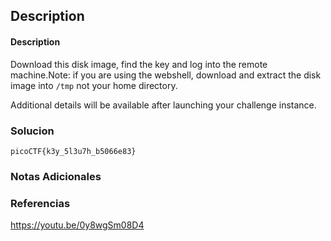 ## Description
#### Description

Download this disk image, find the key and log into the remote machine.Note: if you are using the webshell, download and extract the disk image into `/tmp` not your home directory.

Additional details will be available after launching your challenge instance.
### Solucion

```
picoCTF{k3y_5l3u7h_b5066e83}
```
### Notas Adicionales
### Referencias
https://youtu.be/0y8wgSm08D4